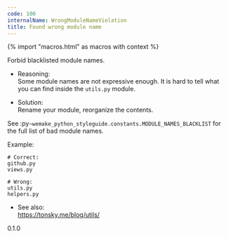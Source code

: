 ```yaml
---
code: 100
internalName: WrongModuleNameViolation
title: Found wrong module name
---
```


{% import "macros.html" as macros with context %}

Forbid blacklisted module names.

  - Reasoning:  
    Some module names are not expressive enough. It is hard to tell what
    you can find inside the `utils.py` module.

  - Solution:  
    Rename your module, reorganize the contents.

See :py`~wemake_python_styleguide.constants.MODULE_NAMES_BLACKLIST` for
the full list of bad module names.

Example:

    # Correct:
    github.py
    views.py
    
    # Wrong:
    utils.py
    helpers.py

  - See also:  
    <https://tonsky.me/blog/utils/>

<div class="versionadded">

0.1.0

</div>